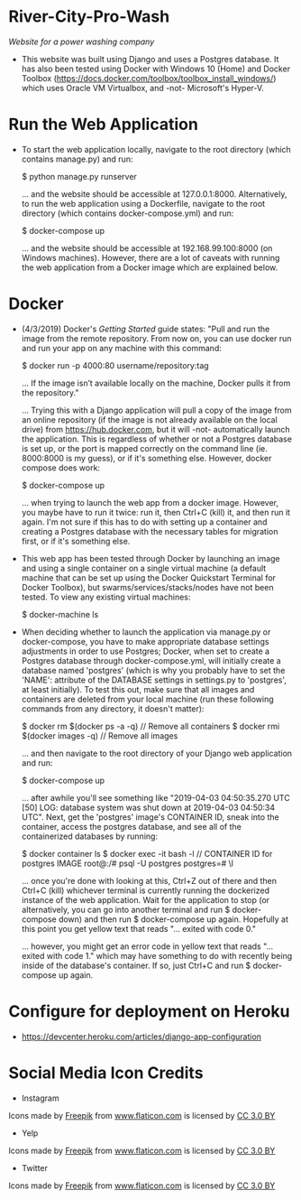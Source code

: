 
# River-City-Pro-Wash

*Website for a power washing company*

- This website was built using Django and uses a Postgres database. It has also been tested using Docker with Windows 10 (Home) and Docker Toolbox (https://docs.docker.com/toolbox/toolbox_install_windows/) which uses Oracle VM Virtualbox, and -not- Microsoft's Hyper-V.


# Run the Web Application

- To start the web application locally, navigate to the root directory (which contains manage.py) and run:

  $ python manage.py runserver

  ... and the website should be accessible at 127.0.0.1:8000. Alternatively, to run the web application using a Dockerfile, navigate to the root directory (which contains docker-compose.yml) and run:

  $ docker-compose up

  ... and the website should be accessible at 192.168.99.100:8000 (on Windows machines). However, there are a lot of caveats with running the web application from a Docker image which are explained below.


# Docker

- (4/3/2019) Docker's _Getting Started_ guide states: "Pull and run the image from the remote repository. From now on, you can use docker run and run your app on any machine with this command:

  $ docker run -p 4000:80 username/repository:tag

  ... If the image isn’t available locally on the machine, Docker pulls it from the repository." 
  
  ... Trying this with a Django application will pull a copy of the image from an online repository (if the image is not already available on the local drive) from https://hub.docker.com, but it will -not- automatically launch the application. This is regardless of whether or not a Postgres database is set up, or the port is mapped correctly on the command line (ie. 8000:8000 is my guess), or if it's something else. However, docker compose does work:

  $ docker-compose up

  ... when trying to launch the web app from a docker image. However, you maybe have to run it twice: run it, then Ctrl+C (kill) it, and then run it again. I'm not sure if this has to do with setting up a container and creating a Postgres database with the necessary tables for migration first, or if it's something else. 

- This web app has been tested through Docker by launching an image and using a single container on a single virtual machine (a default machine that can be set up using the Docker Quickstart Terminal for Docker Toolbox), but swarms/services/stacks/nodes have not been tested. To view any existing virtual machines:

  $ docker-machine ls

- When deciding whether to launch the application via manage.py or docker-compose, you have to make appropriate database settings adjustments in order to use Postgres; Docker, when set to create a Postgres database through docker-compose.yml, will initially create a database named 'postgres' (which is why you probably have to set the 'NAME': attribute of the DATABASE settings in settings.py to 'postgres', at least initially). To test this out, make sure that all images and containers are deleted from your local machine (run these following commands from any directory, it doesn't matter):

  $ docker rm $(docker ps -a -q)    // Remove all containers
  $ docker rmi $(docker images -q)  // Remove all images

  ... and then navigate to the root directory of your Django web application and run:

  $ docker-compose up

  ... after awhile you'll see something like "2019-04-03 04:50:35.270 UTC [50] LOG:  database system was shut down at 2019-04-03 04:50:34 UTC". Next, get the 'postgres' image's CONTAINER ID, sneak into the container, access the postgres database, and see all of the containerized databases by running:

  $ docker container ls
  $ docker exec -it <CONTAINER ID> bash -l  // CONTAINER ID for postgres IMAGE
  root@<CONTAINER ID>:/# psql -U postgres
  postgres=# \l

  ... once you're done with looking at this, Ctrl+Z out of there and then Ctrl+C (kill) whichever terminal is currently running the dockerized instance of the web application. Wait for the application to stop (or alternatively, you can go into another terminal and run $ docker-compose down) and then run $ docker-compose up again. Hopefully at this point you get yellow text that reads "... exited with code 0."
  
  ... however, you might get an error code in yellow text that reads "... exited with code 1." which may have something to do with recently being inside of the database's container. If so, just Ctrl+C and run $ docker-compose up again.

# Configure for deployment on Heroku

- https://devcenter.heroku.com/articles/django-app-configuration


# Social Media Icon Credits

- Instagram
<div>Icons made by <a href="https://www.freepik.com/" title="Freepik">Freepik</a> from <a href="https://www.flaticon.com/" title="Flaticon">www.flaticon.com</a> is licensed by <a href="http://creativecommons.org/licenses/by/3.0/" title="Creative Commons BY 3.0" target="_blank">CC 3.0 BY</a></div>

- Yelp
<div>Icons made by <a href="https://www.freepik.com/" title="Freepik">Freepik</a> from <a href="https://www.flaticon.com/" title="Flaticon">www.flaticon.com</a> is licensed by <a href="http://creativecommons.org/licenses/by/3.0/" title="Creative Commons BY 3.0" target="_blank">CC 3.0 BY</a></div>

- Twitter
<div>Icons made by <a href="https://www.freepik.com/" title="Freepik">Freepik</a> from <a href="https://www.flaticon.com/" title="Flaticon">www.flaticon.com</a> is licensed by <a href="http://creativecommons.org/licenses/by/3.0/" title="Creative Commons BY 3.0" target="_blank">CC 3.0 BY</a></div>